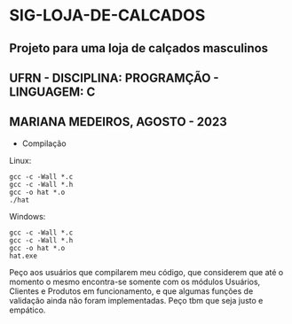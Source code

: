 # SIG-LOJA-DE-CALCADOS

## Projeto para uma loja de calçados masculinos
## UFRN - DISCIPLINA: PROGRAMÇÃO - LINGUAGEM: C
## MARIANA MEDEIROS, AGOSTO - 2023

- Compilação

Linux:

    gcc -c -Wall *.c
    gcc -c -Wall *.h
    gcc -o hat *.o
    ./hat

Windows:

    gcc -c -Wall *.c
    gcc -c -Wall *.h
    gcc -o hat *.o
    hat.exe

Peço aos usuários que compilarem meu código, que considerem que até o momento
o mesmo encontra-se somente com os módulos Usuários, Clientes e Produtos em funcionamento,
e que algumas funções de validação ainda não foram implementadas.
Peço tbm que seja justo e empático.


